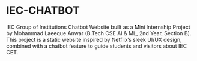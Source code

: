 # IEC-CHATBOT
IEC Group of Institutions Chatbot Website built as a Mini Internship Project by Mohammad Laeeque Anwar (B.Tech CSE AI &amp; ML, 2nd Year, Section B).  This project is a static website inspired by Netflix’s sleek UI/UX design, combined with a chatbot feature to guide students and visitors about IEC CET.
